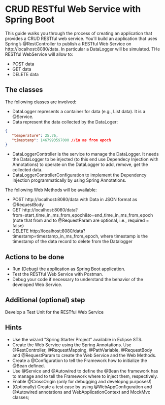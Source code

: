 # CRUD RESTful Web Service with Spring Boot

This guide walks you through the process of creating an application that provides a CRUD RESTful web service.
You’ll build an application that uses Spring’s @RestController to publish a RESTful Web Service on http://localhost:8080/data.
In particular a DataLogger will be simulated. THe RESTful WebService will allow to:
- POST data
- GET data
- DELETE data

## The classes
The following classes are involved:
- DataLogger represents a container for data (e.g., List<Data> data). It is a @Service.
- Data represent the data collected by the DataLoger:
```json
{
   "temperature": 25.76,
   "timestamp": 1467993597000 //in ms from epoch
}
```
- DataLoggerController is the service to manage the DataLogger. It needs the DataLogger to be injected (to this end use Dependecy Injection with Annotations) to operate on the DataLogger to add, remove, get the collected data.
- DataLoggerControllerConfiguration to implement the Dependency Injection programmatically by using Spring Annotations.

The following Web Methods will be available:
- POST http://localhost:8080/data with Data in JSON format as @RequestBody
- GET http://localhost:8080/data?from=start_time_in_ms_from_epoch&to=end_time_in_ms_from_epoch (note that from and to @RequestParam are optional, i.e., required = false)
- DELETE http://localhost:8080/data?timestamp=timestamp_in_ms_from_epoch, where timestamp is the timestamp of the data record to delete from the Datalogger

## Actions to be done
- Run (Debug) the application as Spring Boot application.
- Test the RESTful Web Service with Postman.
- Debug your code if necessary to understand the behavior of the developed Web Service.

## Additional (optional) step
Develop a Test Unit for the RESTful Web Service

## Hints
- Use the wizard "Spring Starter Project" available in Eclipse STS.
- Create the Web Service using the Spring Annotations. Use @RestController, @RequestMapping, @PathVariable, @RequestBody and @RequestParam to create the Web Service and the Web Methods.
- Create a @Configuration to tell the Framework how to initialize the @Bean defined.
- Use @Service and @Autowired to define the @Bean the framework has to manage and to tell the Framework where to inject them, respectively.
- Enable @CrossOrigin (only for debugging and developng purposes!)
- (Optionally) Create a test case by using @WebAppConfiguration and @Autowired annotations and WebApplicationContext and MockMvc classes;	

